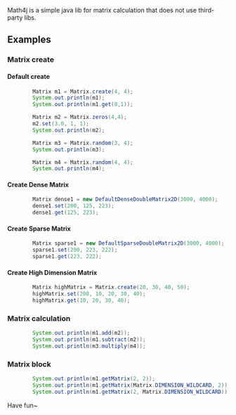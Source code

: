 Math4j is a simple java lib for matrix calculation that does not use third-party libs.

## Examples
### Matrix create
#### Default create
```java
        Matrix m1 = Matrix.create(4, 4);
        System.out.println(m1);
        System.out.println(m1.get(0,1));

        Matrix m2 = Matrix.zeros(4,4);
        m2.set(3.0, 1, 1);
        System.out.println(m2);

        Matrix m3 = Matrix.random(3, 4);
        System.out.println(m3);

        Matrix m4 = Matrix.random(4, 4);
        System.out.println(m4);
```

#### Create Dense Matrix
```java
        Matrix dense1 = new DefaultDenseDoubleMatrix2D(3000, 4000);
        dense1.set(200, 125, 223);
        dense1.get(125, 223);
```

#### Create Sparse Matrix
```java
        Matrix sparse1 = new DefaultSparseDoubleMatrix2D(3000, 4000);
        sparse1.set(200, 223, 222);
        sparse1.get(223, 222);
```

#### Create High Dimension Matrix
```java
        Matrix highMatrix = Matrix.create(20, 30, 40, 50);
        highMatrix.set(200, 10, 20, 30, 40);
        highMatrix.get(10, 20, 30, 40);
```

### Matrix calculation
```java
        System.out.println(m1.add(m2));
        System.out.println(m1.subtract(m2));
        System.out.println(m3.multiply(m4));
```

### Matrix block
```java
        System.out.println(m1.getMatrix(2, 2));
        System.out.println(m1.getMatrix(Matrix.DIMENSION_WILDCARD, 2)); // get the third cols
        System.out.println(m1.getMatrix(2, Matrix.DIMENSION_WILDCARD)); // get the third rows
```

Have fun~
